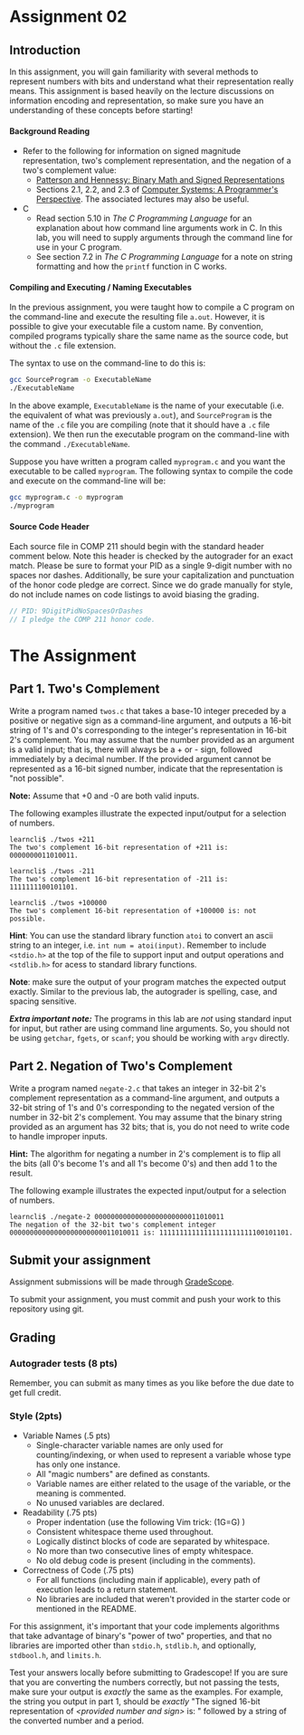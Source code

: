 # Assignment 02

## Introduction
In this assignment, you will gain familiarity with several methods to represent numbers with bits and understand what their representation really means. This assignment is based heavily on the lecture discussions on information encoding and representation, so make sure you have an understanding of these concepts before starting!

#### Background Reading
* Refer to the following for information on signed magnitude representation, two's complement representation, and the negation of a two's complement value:
  * [Patterson and Hennessy: Binary Math and Signed Representations](https://sakai.unc.edu/access/content/group/167842e9-e6e0-4d16-81bd-842fcf59831e/Supplemental/binary_math_and_signed_representations.pdf)
  * Sections 2.1, 2.2, and 2.3 of [Computer Systems: A Programmer's Perspective](https://sakai.unc.edu/access/content/group/167842e9-e6e0-4d16-81bd-842fcf59831e/Textbooks/CSApp.pdf). The associated lectures may also be useful.
* C
  * Read section 5.10 in *The C Programming Language* for an explanation about how command line arguments work in C. In this lab, you will need to supply arguments through the command line for use in your C program.
  * See section 7.2 in *The C Programming Language* for a note on string formatting and how the `printf` function in C works.

#### Compiling and Executing / Naming Executables
In the previous assignment, you were taught how to compile a C program on the command-line and execute the resulting file `a.out`. However, it is possible to give your executable file a custom name. By convention, compiled programs typically share the same name as the source code, but without the `.c` file extension.

The syntax to use on the command-line to do this is:
```sh
gcc SourceProgram -o ExecutableName 
./ExecutableName
```
In the above example, `ExecutableName` is the name of your executable (i.e. the equivalent of what was previously `a.out`), and `SourceProgram` is the name of the `.c` file you are compiling (note that it should have a `.c` file extension). We then run the executable program on the command-line with the command `./ExecutableName`.

Suppose you have written a program called `myprogram.c` and you want the executable to be called `myprogram`. The following syntax to compile the code and execute on the command-line will be:
```sh
gcc myprogram.c -o myprogram
./myprogram
```

#### Source Code Header
Each source file in COMP 211 should begin with the standard header comment below. Note this header is checked by the autograder for an exact match. Please be sure to format your PID as a single 9-digit number with no spaces nor dashes. Additionally, be sure your capitalization and punctuation of the honor code pledge are correct. Since we do grade manually for style, do not include names on code listings to avoid biasing the grading.
```c
// PID: 9DigitPidNoSpacesOrDashes
// I pledge the COMP 211 honor code.
```
# The Assignment

## Part 1. Two's Complement
Write a program named `twos.c` that takes a base-10 integer preceded by a positive or negative sign as a command-line argument, and outputs a 16-bit string of 1's and 0's corresponding to the integer's representation in 16-bit 2's complement. You may assume that the number provided as an argument is a valid input; that is, there will always be a + or - sign, followed immediately by a decimal number. If the provided argument cannot be represented as a 16-bit signed number, indicate that the representation is "not possible".

**Note:** Assume that +0 and -0 are both valid inputs.

The following examples illustrate the expected input/output for a selection of numbers.
```
learncli$ ./twos +211
The two's complement 16-bit representation of +211 is: 0000000011010011.
```
```
learncli$ ./twos -211
The two's complement 16-bit representation of -211 is: 1111111100101101.
```
```
learncli$ ./twos +100000
The two's complement 16-bit representation of +100000 is: not possible.
```

**Hint**: You can use the standard library function `atoi` to convert an ascii string to an integer, i.e. `int num = atoi(input)`. Remember to include `<stdio.h>` at the top of the file to support input and output operations and `<stdlib.h>` for acess to standard library functions.

**Note**: make sure the output of your program matches the expected output exactly. Similar to the previous lab, the autograder is spelling, case, and spacing sensitive. 

***Extra important note:*** The programs in this lab are _not_ using standard input for input, but rather are using command line arguments. So, you should not be using `getchar`, `fgets`, or `scanf`; you should be working with `argv` directly.

## Part 2. Negation of Two's Complement
Write a program named `negate-2.c` that takes an integer in 32-bit 2's complement representation as a command-line argument, and outputs a 32-bit string of 1's and 0's corresponding to the negated version of the number in 32-bit 2's complement. You may assume that the binary string provided as an argument has 32 bits; that is, you do not need to write code to handle improper inputs.

**Hint:** The algorithm for negating a number in 2's complement is to flip all the bits (all 0's become 1's and all 1's become 0's) and then add 1 to the result.

The following example illustrates the expected input/output for a selection of numbers.
```
learncli$ ./negate-2 00000000000000000000000011010011
The negation of the 32-bit two's complement integer 00000000000000000000000011010011 is: 11111111111111111111111100101101.
```

## Submit your assignment
Assignment submissions will be made through [GradeScope](https://www.gradescope.com).

To submit your assignment, you must commit and push your work to this repository using git.

## Grading
### Autograder tests (8 pts)
Remember, you can submit as many times as you like before the due date to get full credit.

### Style (2pts)
* Variable Names (.5 pts)
	* Single-character variable names are only used for counting/indexing, or when used to represent a variable whose type has only one instance.
	* All "magic numbers" are defined as constants.
	* Variable names are either related to the usage of the variable, or the meaning is commented.
	* No unused variables are declared.
* Readability (.75 pts)
	* Proper indentation (use the following Vim trick: (1G=G) )
	* Consistent whitespace theme used throughout.
	* Logically distinct blocks of code are separated by whitespace.
	* No more than two consecutive lines of empty whitespace.
	* No old debug code is present (including in the comments).
* Correctness of Code (.75 pts)
	* For all functions (including main if applicable), every path of execution leads to a return statement.
	* No libraries are included that weren't provided in the starter code or mentioned in the README.

For this assignment, it's important that your code implements algorithms that take advantage of binary's "power of two" properties, and that no libraries are imported other than `stdio.h`, `stdlib.h`, and optionally, `stdbool.h`, and `limits.h`.

Test your answers locally before submitting to Gradescope! If you are sure that you are converting the numbers correctly, but not passing the tests, make sure your output is *exactly* the same as the examples. For example, the string you output in part 1, should be *exactly* "The signed 16-bit representation of *\<provided number and sign\>* is:
" followed by a string of the converted number and a period.

